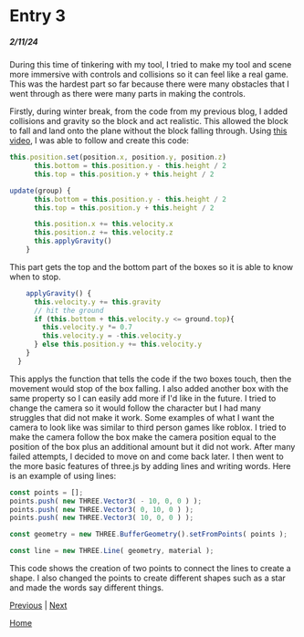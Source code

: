 # Entry 3
##### 2/11/24

During this time of tinkering with my tool, I tried to make my tool and scene more immersive with controls and collisions so it can feel like a real game. This was the hardest part so far because there were many obstacles that I went through as there were many parts in making the controls. 

Firstly, during winter break, from the code from my previous blog, I added collisions and gravity so the block and act realistic. This allowed the block to fall and land onto the plane without the block falling through. Using [this video](https://www.youtube.com/watch?v=sPereCgQnWQ), I was able to follow and create this code:
```js
this.position.set(position.x, position.y, position.z)
      this.bottom = this.position.y - this.height / 2
      this.top = this.position.y + this.height / 2

update(group) {
      this.bottom = this.position.y - this.height / 2
      this.top = this.position.y + this.height / 2

      this.position.x += this.velocity.x
      this.position.z += this.velocity.z
      this.applyGravity()
    }
```
This part gets the top and the bottom part of the boxes so it is able to know when to stop. 
```js
    applyGravity() {
      this.velocity.y += this.gravity
      // hit the ground
      if (this.bottom + this.velocity.y <= ground.top){
        this.velocity.y *= 0.7
        this.velocity.y = -this.velocity.y
      } else this.position.y += this.velocity.y
    }
  }
```
This applys the function that tells the code if the two boxes touch, then the movement would stop of the box falling. I also added another box with the same property so I can easily add more if I'd like in the future. I tried to change the camera so it would follow the character but I had many struggles that did not make it work. Some examples of what I want the camera to look like was similar to third person games like roblox. I tried to make the camera follow the box make the camera position equal to the position of the box plus an additional amount but it did not work. After many failed attempts, I decided to move on and come back later. I then went to the more basic features of three.js by adding lines and writing words. Here is an example of using lines: 

```js
const points = [];
points.push( new THREE.Vector3( - 10, 0, 0 ) );
points.push( new THREE.Vector3( 0, 10, 0 ) );
points.push( new THREE.Vector3( 10, 0, 0 ) );

const geometry = new THREE.BufferGeometry().setFromPoints( points );

const line = new THREE.Line( geometry, material );
```
This code shows the creation of two points to connect the lines to create a shape. I also changed the points to create different shapes such as a star and made the words say different things. 

[Previous](entry02.md) | [Next](entry04.md)

[Home](../README.md)
